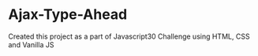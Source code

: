 # Ajax-Type-Ahead
Created this project as a part of Javascript30 Challenge using HTML, CSS and Vanilla JS
